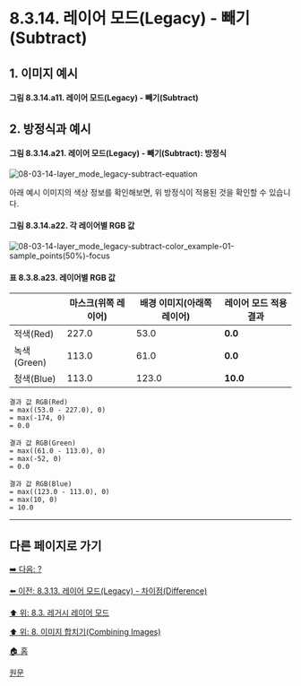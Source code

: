 # 8.3.14. 레이어 모드(Legacy) - 빼기(Subtract)
## 1. 이미지 예시
#### 그림 8.3.14.a11. 레이어 모드(Legacy) - 빼기(Subtract)

## 2. 방정식과 예시
#### 그림 8.3.14.a21. 레이어 모드(Legacy) - 빼기(Subtract): 방정식
![08-03-14-layer_mode_legacy-subtract-equation](https://github.com/wonder13662/gimp/assets/15767104/7f6194a4-5dc6-407b-bf60-23c149db26ef)

아래 예시 이미지의 색상 정보를 확인해보면, 위 방정식이 적용된 것을 확인할 수 있습니다.

#### 그림 8.3.14.a22. 각 레이어별 RGB 값
![08-03-14-layer_mode_legacy-subtract-color_example-01-sample_points(50%)-focus](https://github.com/wonder13662/gimp/assets/15767104/2d178b48-af6b-4c7d-9e56-03d1e4ef6df0)

#### 표 8.3.8.a23. 레이어별 RGB 값

||마스크(위쪽 레이어)|배경 이미지(아래쪽 레이어)|레이어 모드 적용 결과|
|---|---|---|---|
|적색(Red)|227.0|53.0|**0.0**|
|녹색(Green)|113.0|61.0|**0.0**|
|청색(Blue)|113.0|123.0|**10.0**|

```
결과 값 RGB(Red)
= max((53.0 - 227.0), 0)
= max(-174, 0)
= 0.0

결과 값 RGB(Green)
= max((61.0 - 113.0), 0)
= max(-52, 0)
= 0.0

결과 값 RGB(Blue)
= max((123.0 - 113.0), 0)
= max(10, 0)
= 10.0
```

***

## 다른 페이지로 가기
[➡️ 다음: ?]()

[⬅️ 이전: 8.3.13. 레이어 모드(Legacy) - 차이점(Difference)](./08-03-legacy-layer-modesx-13-inversion_layer_mode-difference.md)

[⬆️ 위: 8.3. 레거시 레이어 모드](./08-03-legacy-layer-modes.md)

[⬆️ 위: 8. 이미지 합치기(Combining Images)](./08-00-combining-images.md)

[🏠 홈](./00-home.md)

[원문](https://docs.gimp.org/2.10/ko/gimp-concepts-layer-modes-legacy.html)